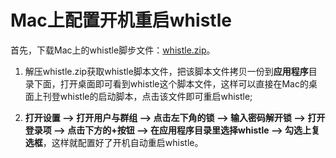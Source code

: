 # Mac上配置开机重启whistle
首先，下载Mac上的whistle脚步文件：[whistle.zip](https://github.com/avwo/whistle/raw/avenwu/assets/launcher/mac/whistle.zip)。

1. 解压whistle.zip获取whistle脚本文件，把该脚本文件拷贝一份到**应用程序**目录下面，打开桌面即可看到whistle这个脚本文件，这样可以直接在Mac的桌面上刊登whistle的启动脚本，点击该文件即可重启whistle;

2. **打开设置 --> 打开用户与群组 --> 点击左下角的锁 --> 输入密码解开锁 --> 打开登录项 --> 点击下方的+按钮 --> 在应用程序目录里选择whistle --> 勾选上复选框**，这样就配置好了开机自动重启whistle。


